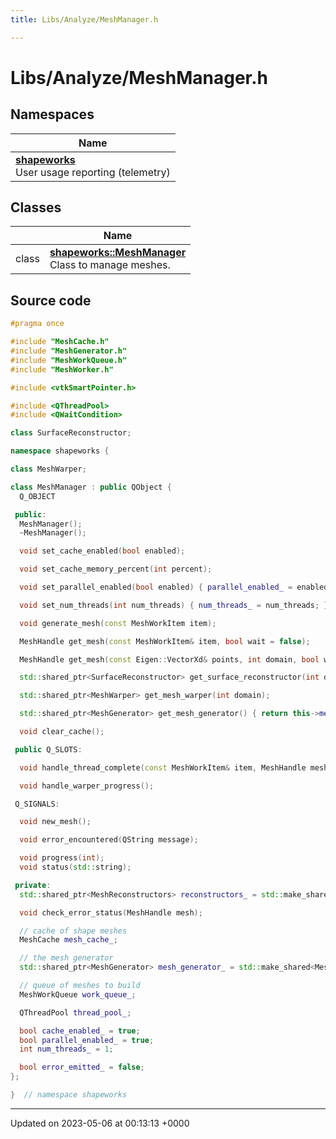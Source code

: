 ```yaml
---
title: Libs/Analyze/MeshManager.h

---
```


# Libs/Analyze/MeshManager.h



## Namespaces

| Name           |
| -------------- |
| **[shapeworks](../Namespaces/namespaceshapeworks.md)** <br>User usage reporting (telemetry)  |

## Classes

|                | Name           |
| -------------- | -------------- |
| class | **[shapeworks::MeshManager](../Classes/classshapeworks_1_1MeshManager.md)** <br>Class to manage meshes.  |




## Source code

```cpp
#pragma once

#include "MeshCache.h"
#include "MeshGenerator.h"
#include "MeshWorkQueue.h"
#include "MeshWorker.h"

#include <vtkSmartPointer.h>

#include <QThreadPool>
#include <QWaitCondition>

class SurfaceReconstructor;

namespace shapeworks {

class MeshWarper;

class MeshManager : public QObject {
  Q_OBJECT

 public:
  MeshManager();
  ~MeshManager();

  void set_cache_enabled(bool enabled);

  void set_cache_memory_percent(int percent);

  void set_parallel_enabled(bool enabled) { parallel_enabled_ = enabled; }

  void set_num_threads(int num_threads) { num_threads_ = num_threads; }

  void generate_mesh(const MeshWorkItem item);

  MeshHandle get_mesh(const MeshWorkItem& item, bool wait = false);

  MeshHandle get_mesh(const Eigen::VectorXd& points, int domain, bool wait = false);

  std::shared_ptr<SurfaceReconstructor> get_surface_reconstructor(int domain);

  std::shared_ptr<MeshWarper> get_mesh_warper(int domain);

  std::shared_ptr<MeshGenerator> get_mesh_generator() { return this->mesh_generator_; }

  void clear_cache();

 public Q_SLOTS:

  void handle_thread_complete(const MeshWorkItem& item, MeshHandle mesh);

  void handle_warper_progress();

 Q_SIGNALS:

  void new_mesh();

  void error_encountered(QString message);

  void progress(int);
  void status(std::string);

 private:
  std::shared_ptr<MeshReconstructors> reconstructors_ = std::make_shared<MeshReconstructors>();

  void check_error_status(MeshHandle mesh);

  // cache of shape meshes
  MeshCache mesh_cache_;

  // the mesh generator
  std::shared_ptr<MeshGenerator> mesh_generator_ = std::make_shared<MeshGenerator>();

  // queue of meshes to build
  MeshWorkQueue work_queue_;

  QThreadPool thread_pool_;

  bool cache_enabled_ = true;
  bool parallel_enabled_ = true;
  int num_threads_ = 1;

  bool error_emitted_ = false;
};

}  // namespace shapeworks
```


-------------------------------

Updated on 2023-05-06 at 00:13:13 +0000
